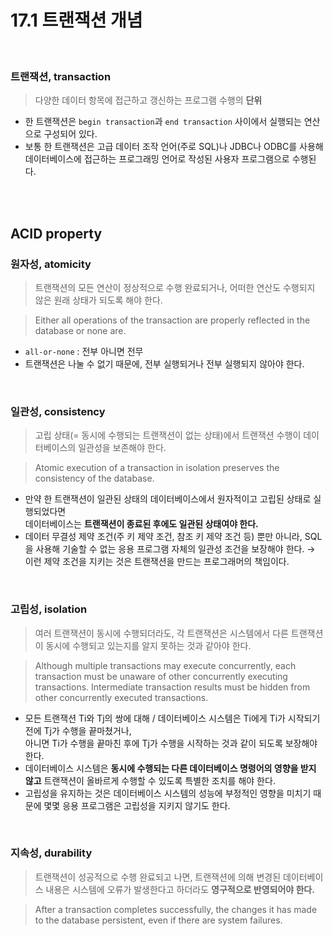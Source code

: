 # 17.1 트랜잭션 개념

<br/>

### 트랜잭션, transaction

> 다양한 데이터 항목에 접근하고 갱신하는 프로그램 수행의 **단위**

- 한 트랜잭션은 `begin transaction`과 `end transaction` 사이에서 실행되는 연산으로 구성되어 있다.
- 보통 한 트랜잭션은 고급 데이터 조작 언어(주로 SQL)나 JDBC나 ODBC를 사용해  
  데이터베이스에 접근하는 프로그래밍 언어로 작성된 사용자 프로그램으로 수행된다.

<br/>
<br/>

## ACID property

### 원자성, atomicity

> 트랜잭션의 모든 연산이 정상적으로 수행 완료되거나, 어떠한 연산도 수행되지 않은 원래 상태가 되도록 해야 한다.

> Either all operations of the transaction are properly reflected in the database or none are.

- `all-or-none` : 전부 아니면 전무
- 트랜잭션은 나눌 수 없기 때문에, 전부 실행되거나 전부 실행되지 않아야 한다.

<br/>

### 일관성, consistency

> 고립 상태(= 동시에 수행되는 트랜잭션이 없는 상태)에서
> 트랜잭션 수행이 데이터베이스의 일관성을 보존해야 한다.

> Atomic execution of a transaction in isolation preserves the consistency of the database.

- 만약 한 트랜잭션이 일관된 상태의 데이터베이스에서 원자적이고 고립된 상태로 실행되었다면  
  데이터베이스는 **트랜잭션이 종료된 후에도 일관된 상태여야 한다.**
- 데이터 무결성 제약 조건(주 키 제약 조건, 참조 키 제약 조건 등) 뿐만 아니라, SQL을 사용해 기술할 수 없는 응용 프로그램 자체의 일관성 조건을 보장해야 한다. → 이런 제약 조건을 지키는 것은 트랜잭션을
  만드는 프로그래머의 책임이다.

<br/>

### 고립성, isolation

> 여러 트랜잭션이 동시에 수행되더라도, 각 트랜잭션은 시스템에서 다른 트랜잭션이 동시에 수행되고 있는지를 알지 못하는 것과 같아야 한다.

> Although multiple transactions may execute concurrently, each transaction must be unaware of other concurrently
> executing transactions. Intermediate transaction results must be hidden from other concurrently executed transactions.

- 모든 트랜잭션 Ti와 Tj의 쌍에 대해 / 데이터베이스 시스템은 Ti에게 Ti가 시작되기 전에 Tj가 수행을 끝마쳤거나,  
  아니면 Ti가 수행을 끝마친 후에 Tj가 수행을 시작하는 것과 같이 되도록 보장해야 한다.
- 데이터베이스 시스템은 **동시에 수행되는 다른 데이터베이스 명령어의 영향을 받지 않고** 트랜잭션이 올바르게 수행할 수 있도록 특별한 조치를 해야 한다.
- 고립성을 유지하는 것은 데이터베이스 시스템의 성능에 부정적인 영향을 미치기 때문에 몇몇 응용 프로그램은 고립성을 지키지 않기도 한다.

<br/>

### 지속성, durability

> 트랜잭션이 성공적으로 수행 완료되고 나면, 트랜잭션에 의해 변경된 데이터베이스 내용은 시스템에 오류가 발생한다고 하더라도 **영구적으로 반영되어야 한다.**

> After a transaction completes successfully, the changes it has made to the database persistent, even if there are
> system failures.
